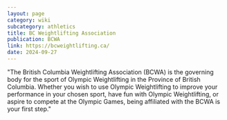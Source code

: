 ```yaml
---
layout: page
category: wiki
subcategory: athletics
title: BC Weightlifting Association
publication: BCWA
link: https://bcweightlifting.ca/
date: 2024-09-27
---
```


"The British Columbia Weightlifting Association (BCWA) is the governing body for the sport of Olympic Weightlifting in the Province of British Columbia. Whether you wish to use Olympic Weightlifting to improve your performance in your chosen sport, have fun with Olympic Weightlifting, or aspire to compete at the Olympic Games, being affiliated with the BCWA is your first step."
